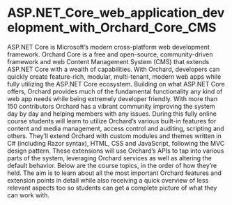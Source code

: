 # ASP.NET_Core_web_application_development_with_Orchard_Core_CMS
ASP.NET Core is Microsoft’s modern cross-platform web development framework. Orchard Core is a free and open-source, community-driven framework and web Content Management System (CMS) that extends ASP.NET Core with a wealth of capabilities. With Orchard, developers can quickly create feature-rich, modular, multi-tenant, modern web apps while fully utilizing the ASP.NET Core ecosystem. Building on what ASP.NET Core offers, Orchard provides much of the fundamental functionality any kind of web app needs while being extremely developer friendly. With more than 150 contributors Orchard has a vibrant community improving the system day by day and helping members with any issues. During this fully online course students will learn to utilize Orchard’s various built-in features for content and media management, access control and auditing, scripting and others. They’ll extend Orchard with custom modules and themes written in C# (including Razor syntax), HTML, CSS and JavaScript, following the MVC design pattern. These extensions will use Orchard’s APIs to tap into various parts of the system, leveraging Orchard services as well as altering the default behavior. Below are the course topics, in the order of how they’re held. The aim is to learn about all the most important Orchard features and extension points in detail while also receiving a quick overview of less relevant aspects too so students can get a complete picture of what they can work with.

